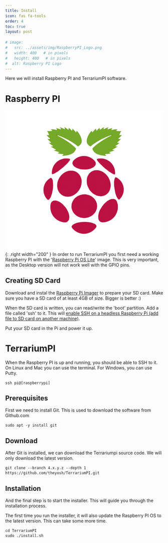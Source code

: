 ```yaml
---
title: Install
icon: fas fa-tools
order: 4
toc: true
layout: post

# image:
#   src: ../assets/img/RaspberryPI_Logo.png
#   width: 400   # in pixels
#   height: 400   # in pixels
#  alt: Raspberry PI Logo
---
```


Here we will install Raspberry PI and TerrariumPI software.

Raspberry PI
============
![Raspberry PI Logo](../assets/img/RaspberryPI_Logo.png){: .right width="200" }
In order to run TerrariumPI you first need a working Raspberry PI with the '[Raspberry Pi OS Lite](https://www.raspberrypi.org/software/operating-systems/)' image. This is very important, as the Desktop version will not work well with the GPIO pins.

Creating SD Card
----------------
Download and instal the [Raspberry Pi Imager](https://www.raspberrypi.org/software/) to prepare your SD card. Make sure you have a SD card of at least 4GB of size. Bigger is better :)

When the SD card is written, you can read/write the 'boot' partition. Add a file called 'ssh' to it. This will [enable SSH on a headless Raspberry Pi (add file to SD card on another machine)](https://www.raspberrypi.org/documentation/remote-access/ssh/).

Put your SD card in the Pi and power it up.

TerrariumPI
===========
When the Raspberry PI is up and running, you should be able to SSH to it. On Linux and Mac you can use the terminal. For Windows, you can use Putty.

```console
ssh pi@[raspberrypi]
```

Prerequisites
-------------
First we need to install Git. This is used to download the software from Github.com

```console
sudo apt -y install git
```

Download
--------
After Git is installed, we can download the Terrariumpi source code. We will only download the latest version.

```console
git clone --branch 4.x.y.z --depth 1 https://github.com/theyosh/TerrariumPI.git
```

Installation
------------
And the final step is to start the installer. This will guide you through the installation process.

The first time you run the installer, it will also update the Raspberry PI OS to the latest version. This can take some more time.

```console
cd TerrariumPI
sudo ./install.sh
```